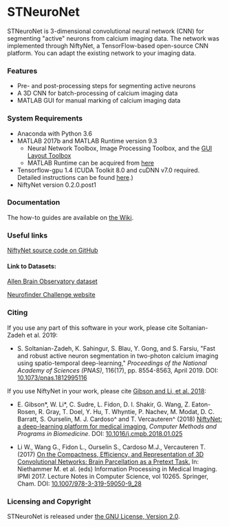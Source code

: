 # STNeuroNet

STNeuroNet is 3-dimensional convolutional neural network (CNN) for segmenting "active" neurons from calcium imaging data. The network was implemented through NiftyNet, a TensorFlow-based open-source CNN platform.
You can adapt the existing network to your imaging data.


### Features

* Pre- and post-processing steps for segmenting active neurons
* A 3D CNN for batch-processing of calcium imaging data
* MATLAB GUI for manual marking of calcium imaging data

### System Requirements
* Anaconda with Python 3.6
* MATLAB 2017b and MATLAB Runtime version 9.3
  * Neural Network Toolbox, Image Processing Toolbox, and the [GUI Layout Toolbox][gui-toolbox]
  * MATLAB Runtime can be acquired from [here][runtime-link]
* Tensorflow-gpu 1.4 (CUDA Toolkit 8.0 and cuDNN v7.0 required. Detailed instructions can be found [here][cuda-link].)
* NiftyNet version 0.2.0.post1

[gui-toolbox]: https://www.mathworks.com/matlabcentral/fileexchange/47982-gui-layout-toolbox
[runtime-link]: https://www.mathworks.com/products/compiler/matlab-runtime.html
[cuda-link]: https://www.tensorflow.org/install/gpu

### Documentation
The how-to guides are available on [the Wiki][wiki-link].

[wiki-link]: https://github.com/soltanianzadeh/STNeuroNet/wiki

### Useful links

[NiftyNet source code on GitHub][niftynet-github]

#### Link to Datasets:

[Allen Brain Observatory dataset][Allen-github]

[Neurofinder Challenge website][nf-website]



[Allen-github]: https://github.com/AllenInstitute/AllenSDK/wiki/Use-the-Allen-Brain-Observatory-%E2%80%93-Visual-Coding-on-AWS
[niftynet-github]: https://github.com/NifTK/NiftyNet
[nf-website]: https://github.com/codeneuro/neurofinder

### Citing 

If you use any part of this software in your work, please cite Soltanian-Zadeh et al. 2019:

* S. Soltanian-Zadeh, K. Sahingur, S. Blau, Y. Gong, and S. Farsiu, "Fast and robust active neuron
segmentation in two-photon calcium imaging using spatio-temporal deep-learning," _Proceedings of the National Academy of Sciences (PNAS)_, 116(17), pp. 8554-8563, April 2019. DOI: [10.1073/pnas.1812995116][pnas2019]


If you use NiftyNet in your work, please cite [Gibson and Li, et al. 2018][cmpb2018]:

* E. Gibson\*, W. Li\*, C. Sudre, L. Fidon, D. I. Shakir, G. Wang, Z. Eaton-Rosen, R. Gray, T. Doel, Y. Hu, T. Whyntie, P. Nachev, M. Modat, D. C. Barratt, S. Ourselin, M. J. Cardoso\^ and T. Vercauteren\^ (2018)
[NiftyNet: a deep-learning platform for medical imaging][cmpb2018], _Computer Methods and Programs in Biomedicine_.
DOI: [10.1016/j.cmpb.2018.01.025][cmpb2018]

* Li W., Wang G., Fidon L., Ourselin S., Cardoso M.J., Vercauteren T. (2017)
[On the Compactness, Efficiency, and Representation of 3D Convolutional Networks: Brain Parcellation as a Pretext Task.][ipmi2017]
In: Niethammer M. et al. (eds) Information Processing in Medical Imaging. IPMI 2017.
Lecture Notes in Computer Science, vol 10265. Springer, Cham.
DOI: [10.1007/978-3-319-59050-9_28][ipmi2017]


[pnas2019]: https://doi.org/10.1073/pnas.1812995116
[ipmi2017]: https://doi.org/10.1007/978-3-319-59050-9_28
[cmpb2018]: https://doi.org/10.1016/j.cmpb.2018.01.025


### Licensing and Copyright

STNeuroNet is released under [the GNU License, Version 2.0](https://github.com/soltanianzadeh/STNeuroNet/LICENSE).

